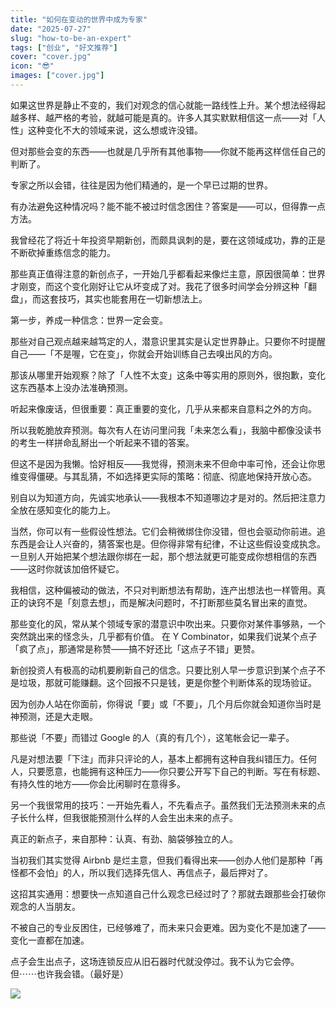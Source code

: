 ```yaml
---
title: "如何在变动的世界中成为专家"
date: "2025-07-27"
slug: "how-to-be-an-expert"
tags: ["创业", "好文推荐"]
cover: "cover.jpg"
icon: "😎"
images: ["cover.jpg"]
---
```

如果这世界是静止不变的，我们对观念的信心就能一路线性上升。某个想法经得起越多样、越严格的考验，就越可能是真的。许多人其实默默相信这一点——对「人性」这种变化不大的领域来说，这么想或许没错。



但对那些会变的东西——也就是几乎所有其他事物——你就不能再这样信任自己的判断了。



专家之所以会错，往往是因为他们精通的，是一个早已过期的世界。



有办法避免这种情况吗？能不能不被过时信念困住？答案是——可以，但得靠一点方法。



我曾经花了将近十年投资早期新创，而颇具讽刺的是，要在这领域成功，靠的正是不断砍掉重练信念的能力。



那些真正值得注意的新创点子，一开始几乎都看起来像烂主意，原因很简单：世界才刚变，而这个变化刚好让它从坏变成了对。我花了很多时间学会分辨这种「翻盘」，而这套技巧，其实也能套用在一切新想法上。



第一步，养成一种信念：世界一定会变。



那些对自己观点越来越笃定的人，潜意识里其实是认定世界静止。只要你不时提醒自己——「不是喔，它在变」，你就会开始训练自己去嗅出风的方向。



那该从哪里开始观察？除了「人性不太变」这条中等实用的原则外，很抱歉，变化这东西基本上没办法准确预测。



听起来像废话，但很重要：真正重要的变化，几乎从来都来自意料之外的方向。



所以我乾脆放弃预测。每次有人在访问里问我「未来怎么看」，我脑中都像没读书的考生一样拼命乱掰出一个听起来不错的答案。



但这不是因为我懒。恰好相反——我觉得，预测未来不但命中率可怜，还会让你思维变得僵硬。与其乱猜，不如选择更实际的策略：彻底、彻底地保持开放心态。



别自以为知道方向，先诚实地承认——我根本不知道哪边才是对的。然后把注意力全放在感知变化的能力上。



当然，你可以有一些假设性想法。它们会稍微绑住你没错，但也会驱动你前进。追东西是会让人兴奋的，猜答案也是。但你得非常有纪律，不让这些假设变成执念。
一旦别人开始把某个想法跟你绑在一起，那个想法就更可能变成你想相信的东西——这时你就该加倍怀疑它。



我相信，这种偏被动的做法，不只对判断想法有帮助，连产出想法也一样管用。真正的诀窍不是「刻意去想」，而是解决问题时，不打断那些莫名冒出来的直觉。



那些变化的风，常从某个领域专家的潜意识中吹出来。只要你对某件事够熟，一个突然跳出来的怪念头，几乎都有价值。
在 Y Combinator，如果我们说某个点子「疯了点」，那通常是称赞——搞不好还比「这点子不错」更赞。



新创投资人有极高的动机要刷新自己的信念。只要比别人早一步意识到某个点子不是垃圾，那就可能赚翻。这个回报不只是钱，更是你整个判断体系的现场验证。



因为创办人站在你面前，你得说「要」或「不要」，几个月后你就会知道你当时是神预测，还是大走眼。



那些说「不要」而错过 Google 的人（真的有几个），这笔帐会记一辈子。



凡是对想法要「下注」而非只评论的人，基本上都拥有这种自我纠错压力。任何人，只要愿意，也能拥有这种压力——你只要公开写下自己的判断。写在有标题、有持久性的地方——你会比闲聊时在意得多。



另一个我很常用的技巧：一开始先看人，不先看点子。虽然我们无法预测未来的点子长什么样，但我很能预测什么样的人会生出未来的点子。



真正的新点子，来自那种：认真、有劲、脑袋够独立的人。



当初我们其实觉得 Airbnb 是烂主意，但我们看得出来——创办人他们是那种「再怪都不会怕」的人，所以我们选择先信人、再信点子，最后押对了。



这招其实通用：想要快一点知道自己什么观念已经过时了？那就去跟那些会打破你观念的人当朋友。



不被自己的专业反困住，已经够难了，而未来只会更难。因为变化不是加速了——变化一直都在加速。



点子会生出点子，这场连锁反应从旧石器时代就没停过。我不认为它会停。
但⋯⋯也许我会错。（最好是）




![](https://prod-files-secure.s3.us-west-2.amazonaws.com/112d0858-5090-4d34-a606-b75eb8d65fd2/46476355-9cf3-4e99-9b7a-3531bc426380/1000202064.png?X-Amz-Algorithm=AWS4-HMAC-SHA256&X-Amz-Content-Sha256=UNSIGNED-PAYLOAD&X-Amz-Credential=ASIAZI2LB466T3F6UME2%2F20251031%2Fus-west-2%2Fs3%2Faws4_request&X-Amz-Date=20251031T232858Z&X-Amz-Expires=3600&X-Amz-Security-Token=IQoJb3JpZ2luX2VjEFYaCXVzLXdlc3QtMiJHMEUCIDQOop0G4BDhMf29uVloOMgYXOqrT0CFPcQIdzLj6WKsAiEAnane7jlmo6nGtTXHQupy%2Fb2Rabko2c4DCqd3WRW1ZX8q%2FwMIHxAAGgw2Mzc0MjMxODM4MDUiDOmgqlNKU%2BH4eyI31yrcA5AmFwIbaMniNdM0sxbldcKDefv0Z5mNhxk7I3ugDwesRMAGzrCao2OcmoMcEhEuOoIOfXQV57Q3gqUXwgiqo6Lsy56yCda6UOYP1BAXendmPTvRLfzC7d0fEeSY%2F2u9IJ6rjzV2s%2BxbtjI2sPebG9Rl3BmRSTuveHOnYeaKzm9deLKgo3Uk8GCHEvEI1doDdrVkGXNyBJkFdRCQZuPVmuqG21zefurwdhP2zoGXV2fKKfi1%2BYOY5gV5xeM8ddRmC9o%2FnqGmp6JtJ9cI4NR1pNV9gTg11CDtyhUWtmQOIaIKlJstOXORWxkrtJ9ZL%2BE5XoA3N65XagkUQQIYE7bsOQiHvTeC3MmTHQoFhyxJlNdwLKY4f5G6DR79AlarHNvYi%2FlXI5QFhPjbOyBo16KRbOTSvBYrrUpkCUMObfcGcqfZs7PYA21M7lh%2FWatx9UaImdmj0iql4xDD2OlxKboFH%2F3ZGOyqVFC6QqFoo3zuhawQW3yV6OJwLCdmvMr%2B6awQau0KK2t1Ol1rMizdBVR%2Bwy8wNJDkD2hb4aw%2FA6mTX2KpVJ180EiHvycSgZF8NDR8a6XAMhosTWxpdI%2FKWbPTq4SmRpz5%2FUlzhj2KIkEWMfziZZf8ZzwLkfj%2FJrM2MPnhlMgGOqUBTY58SSBfQFN6MJCr0D5zQQd38xYKZPdyWLvYgNjmJKgkUOgXeFiu1KTvaaU3sAI%2F7r40Kda3IO71lG7PZyjeWJiOVZFRizcqjEVKO74KV5c0lXSd%2B1ycKnum%2FjprzscaVNKqLkNYDxYku97m%2Fw7VlZgcqDOKWOjBqqGOvWyipdGxiX92H0XAhScobT4bg39K0T8u1ngQpV5hsVtEgugdZmRNPbbU&X-Amz-Signature=31360d1d614bebdb29691c54bbb294b7b1cc4101cb4aa948395e3463cf0d2625&X-Amz-SignedHeaders=host&x-amz-checksum-mode=ENABLED&x-id=GetObject)


